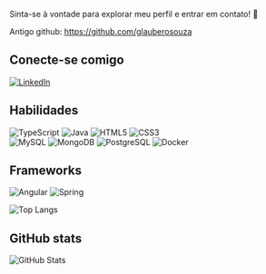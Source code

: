 Sinta-se à vontade para explorar meu perfil e entrar em contato! 🚀

Antigo github: https://github.com/glauberosouza

## Conecte-se comigo
[![LinkedIn](https://img.shields.io/badge/LinkedIn-000?style=for-the-badge&logo=linkedin&logoColor=0E76A8)](https://www.linkedin.com/in/glauber-souza-143925233//)

## Habilidades

![TypeScript](https://img.shields.io/badge/TypeScript-000?style=for-the-badge&logo=typescript) 
![Java](https://img.shields.io/badge/Java-000?style=for-the-badge&logo=java) 
![HTML5](https://img.shields.io/badge/HTML5-000?style=for-the-badge&logo=html5)
![CSS3](https://img.shields.io/badge/CSS3-000?style=for-the-badge&logo=css3&logoColor=264CE4)  
![MySQL](https://img.shields.io/badge/MySQL-000?style=for-the-badge&logo=mysql)
![MongoDB](https://img.shields.io/badge/MongoDB-000?style=for-the-badge&logo=mongodb)
![PostgreSQL](https://img.shields.io/badge/PostgreSQL-000?style=for-the-badge&logo=postgresql)
![Docker](https://img.shields.io/badge/Docker-000?style=for-the-badge&logo=docker)



## Frameworks
 ![Angular](https://img.shields.io/badge/Angular-000?style=for-the-badge&logo=angular&logoColor=C3002F) 
 ![Spring](https://img.shields.io/badge/Spring-6DB33F?style=for-the-badge&logo=spring&logoColor=white)


![Top Langs](https://github-readme-stats-git-masterrstaa-rickstaa.vercel.app/api/top-langs/?username=glauberosouza&layout=compact&bg_color=000&border_color=30A3DC&title_color=E94D5F&text_color=FFF)

## GitHub stats
![GitHub Stats](https://github-readme-stats.vercel.app/api?username=glauberosouzadev&theme=transparent&bg_color=000&border_color=30A3DC&show_icons=true&icon_color=30A3DC&title_color=E94D5F&text_color=FFF&hide_title=true&hide=stars)
